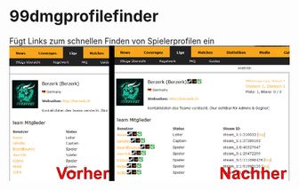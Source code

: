 # 99dmgprofilefinder
Fügt Links zum schnellen Finden von Spielerprofilen ein
<img src="https://raw.githubusercontent.com/leftyms/99dmgprofilefinder/v1.0.1/doc/img/99dmg_vergleich.png"/>

